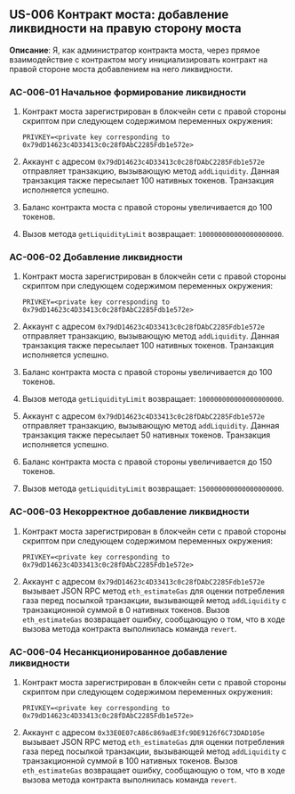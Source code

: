 ## US-006 Контракт моста: добавление ликвидности на правую сторону моста

**Описание**: Я, как администратор контракта моста, через прямое взаимодействие с контрактом могу инициализировать контракт на правой стороне моста добавлением на него ликвидности.

### AC-006-01 Начальное формирование ликвидности

1. Контракт моста зарегистрирован в блокчейн сети с правой стороны скриптом при следующем содержимом переменных окружения:

    ```
    PRIVKEY=<private key corresponding to 0x79dD14623c4D33413c0c28fDAbC2285Fdb1e572e>
    ```

2. Аккаунт с адресом `0x79dD14623c4D33413c0c28fDAbC2285Fdb1e572e` отправляет транзакцию, вызывающую метод `addLiquidity`. Данная транзакция также пересылает 100 нативных токенов. Транзакция исполняется успешно.

3. Баланс контракта моста с правой стороны увеличивается до 100 токенов.

4. Вызов метода `getLiquidityLimit` возвращает: `100000000000000000000`.

### AC-006-02 Добавление ликвидности

1. Контракт моста зарегистрирован в блокчейн сети с правой стороны скриптом при следующем содержимом переменных окружения:

    ```
    PRIVKEY=<private key corresponding to 0x79dD14623c4D33413c0c28fDAbC2285Fdb1e572e>
    ```

2. Аккаунт с адресом `0x79dD14623c4D33413c0c28fDAbC2285Fdb1e572e` отправляет транзакцию, вызывающую метод `addLiquidity`. Данная транзакция также пересылает 100 нативных токенов. Транзакция исполняется успешно.

3. Баланс контракта моста с правой стороны увеличивается до 100 токенов.

4. Вызов метода `getLiquidityLimit` возвращает: `100000000000000000000`.

5. Аккаунт с адресом `0x79dD14623c4D33413c0c28fDAbC2285Fdb1e572e` отправляет транзакцию, вызывающую метод `addLiquidity`. Данная транзакция также пересылает 50 нативных токенов. Транзакция исполняется успешно.

6. Баланс контракта моста с правой стороны увеличивается до 150 токенов.

7. Вызов метода `getLiquidityLimit` возвращает: `150000000000000000000`.

### AC-006-03 Некорректное добавление ликвидности

1. Контракт моста зарегистрирован в блокчейн сети с правой стороны скриптом при следующем содержимом переменных окружения:

    ```
    PRIVKEY=<private key corresponding to 0x79dD14623c4D33413c0c28fDAbC2285Fdb1e572e>
    ```

2. Аккаунт с адресом `0x79dD14623c4D33413c0c28fDAbC2285Fdb1e572e` вызывает JSON RPC метод `eth_estimateGas` для оценки потребления газа перед посылкой транзакции, вызывающей метод `addLiquidity` с транзакционной суммой в 0 нативных токенов. Вызов `eth_estimateGas` возвращает ошибку, сообщающую о том, что в ходе вызова метода контракта выполнилась команда `revert`.

### AC-006-04 Несанкционированное добавление ликвидности

1. Контракт моста зарегистрирован в блокчейн сети с правой стороны скриптом при следующем содержимом переменных окружения:

    ```
    PRIVKEY=<private key corresponding to 0x79dD14623c4D33413c0c28fDAbC2285Fdb1e572e>
    ```

2. Аккаунт с адресом `0x33E0E07cA86c869adE3fc9DE9126f6C73DAD105e` вызывает JSON RPC метод `eth_estimateGas` для оценки потребления газа перед посылкой транзакции, вызывающей метод `addLiquidity` с транзакционной суммой в 100 нативных токенов. Вызов `eth_estimateGas` возвращает ошибку, сообщающую о том, что в ходе вызова метода контракта выполнилась команда `revert`.